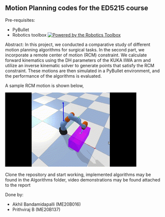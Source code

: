 ## Motion Planning codes for the ED5215 course

Pre-requisites:
- PyBullet
- Robotics toolbox [![Powered by the Robotics Toolbox](https://raw.githubusercontent.com/petercorke/robotics-toolbox-python/master/.github/svg/rtb_powered.min.svg)](https://github.com/petercorke/robotics-toolbox-python)

Abstract:
In this project, we conducted a comparative study of different motion planning algorithms for surgical tasks. In the second part, we incorporate a remote center of motion (RCM) constraint. We calculate forward kinematics using the DH parameters of the KUKA IIWA arm and utilize an inverse kinematic solver to generate points that satisfy the RCM constraint. These motions are then simulated in a PyBullet environment, and the
performance of the algorithms is evaluated.

A sample RCM motion is shown below, 


![](https://github.com/prithvi-raj-b/rrtstar-kuka-iiwa7/blob/master/RCM_gif.gif)


Clone the repository and start working, implemented algorithms may be found in the Algorithms folder, video demonstrations may be found attached to the report

Done by:
- Akhil Bandamidapalli (ME20B016)
- Prithviraj B (ME20B137)


